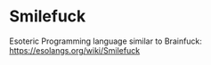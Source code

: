 Smilefuck
=========

Esoteric Programming language similar to Brainfuck: https://esolangs.org/wiki/Smilefuck
